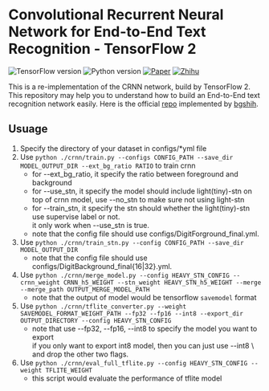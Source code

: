 # Convolutional Recurrent Neural Network for End-to-End Text Recognition - TensorFlow 2

![TensorFlow version](https://img.shields.io/badge/TensorFlow->=2.3-FF6F00?logo=tensorflow)
![Python version](https://img.shields.io/badge/Python->=3.6-3776AB?logo=python)
[![Paper](https://img.shields.io/badge/paper-arXiv:1507.05717-B3181B?logo=arXiv)](https://arxiv.org/abs/1507.05717)
[![Zhihu](https://img.shields.io/badge/知乎-文本识别网络CRNN—实现简述-blue?logo=zhihu)](https://zhuanlan.zhihu.com/p/122512498)

This is a re-implementation of the CRNN network, build by TensorFlow 2. This repository may help you to understand how to build an End-to-End text recognition network easily. Here is the official [repo](https://github.com/bgshih/crnn) implemented by [bgshih](https://github.com/bgshih).

## Usuage
1. Specify the directory of your dataset in configs/*yml file
2. Use `python ./crnn/train.py --configs CONFIG_PATH --save_dir MODEL_OUTPUT_DIR --ext_bg_ratio RATIO` to train crnn
    - for --ext_bg_ratio, it specify the ratio between foreground and background
    - for --use_stn, it specify the model should include light(tiny)-stn on top of crnn model, use --no_stn to make sure not using light-stn
    - for --train_stn, it specify the stn should whether the light(tiny)-stn use supervise label or not. \
    it only work when --use_stn is true.
    - note that the config file should use configs/DigitForground_final.yml.
3. Use `python ./crnn/train_stn.py --config CONFIG_PATH --save_dir MODEL_OUTPUT_DIR`
    - note that the config file should use configs/DigitBackground_final{16|32}.yml.
4. Use `python ./crnn/merge_model.py --config HEAVY_STN_CONFIG --crnn_weight CRNN_h5_WEIGHT --stn_weight HEAVY_STN_h5_WEIGHT --merge --merge_path OUTPUT_MERGE_MODEL_PATH`
    - note that the output of model would be tensorflow `savemodel` format
5. Use `python ./crnn/tflite_converter.py --weight SAVEMODEL_FORMAT_WEIGHT_PATH --fp32 --fp16 --int8 --export_dir OUTPUT_DIRECTORY --config HEAVY_STN_CONFIG`
    - note that use --fp32, --fp16, --int8 to specify the model you want to export \
        if you only want to export int8 model, then you can just use --int8 \ 
        and drop the other two flags.
6. Use `python ./crnn/eval_full_tflite.py --config HEAVY_STN_CONFIG --weight TFLITE_WEIGHT`
    - this script would evaluate the performance of tflite model